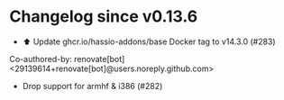 # Changelog since v0.13.6
- ⬆️ Update ghcr.io/hassio-addons/base Docker tag to v14.3.0 (#283)

Co-authored-by: renovate[bot] <29139614+renovate[bot]@users.noreply.github.com> 
- Drop support for armhf & i386 (#282) 
